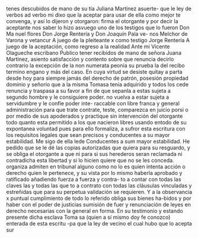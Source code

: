 tenes descubidos de mano de su tía Juliana Martínez asuerte-
que le ley de verbos ad verbo mi dixo que la aceptar para usar de ella como mejor te convenga, y así lo dijeron y otorgaron: firma el otorgante y por decir la aceptante nos saber lo hizo asvuego uno de los testigos que lo fueron Don Ma
nuel flores Don Jorge Rentería y Don Joaquín Pala ve- nos
Melchor de Varona y vetancur
A juego de la pleiteante x como testigo Jorge Rentería
A juego de la aceptación, como regreso a la realidad
Ante mi Vicente Olagueche
escribano Publico
tener recibidos de mano de señora Juana Martínez, asiento satisfacción y contento sobre que renuncia decirlo contrario la excepción de la non numerata peonia su prueba la del recibo termino engano y más del caso. En cuya virtud se desiste quitay a
parta desde hoy para siempre jamás del derecho de patrón, posesión propiedad dominio y señorío que a la misma Tomasa tenía adquirido y todos los cede renuncia y traspasa a su favor a fin de que sepanla a estas sujeta a segundo hombre y le consiguiere poder.
no vuelva a estar sujeta a servidumbre y le confíe poder inte- raccable con libre franca y general administración para que trate contrate, teste, comparezca en juicio porsi o por medio de sus apoderados y practique sin intervención del otorgante todo
quanto esta permitido a los que nacieron libres usando entodo
de su expontanea voluntad pues para ello formaliza, a sufror
esta escritura con los requisitos legales que sean precisos y
conducentes a su mayor estabilidad. Me sigo de ella lede
Conducentes a sum mayor estabilidad. He pedido que se le dé las copias autorizadas que quiera para su resguardo, y se obliga el otorgante a que ni para si sus herederos seran reclamada ni contradicha esta libertad y si lo hicien quiere que no se les conceda.
organiza admiten en tribunal alguno como no lo es quien intenta acción o derecho quien le pertenece, y su vista por lo mismo haberla aprobado y ratificado añadiendo fuerza a fuerza y contra- to a contar con todas las claves las y todas las que
to a contrato con todas las cláusulas vinculadas y estreñidas que para su perpetua validación se requieren. Y a la observancia x puntual cumplimiento de todo lo referido obliga sus bienes ha-bidos y por haber con el poder de justicias sumisión de fuer
y renunciación de leyes en derecho necesarias con la general en forma. En su testimonio y estando presente dicha esclava Toma sa (quien a sí mismo doy fe conozco) enterada de esta escritu -pa que la ley de vecino el cual hubo que lo acepta sur